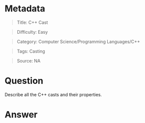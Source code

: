 # Metadata
> Title: C++ Cast

> Difficulty: Easy

> Category: Computer Science/Programming Languages/C++

> Tags: Casting

> Source: NA

# Question
Describe all the C++ casts and their properties.

# Answer
